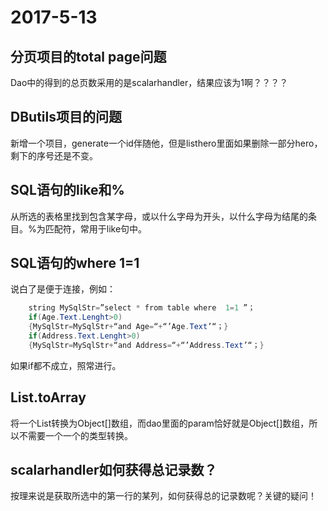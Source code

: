 # 2017-5-13

## 分页项目的total page问题

Dao中的得到的总页数采用的是scalarhandler，结果应该为1啊？？？？

## DButils项目的问题

新增一个项目，generate一个id伴随他，但是listhero里面如果删除一部分hero，剩下的序号还是不变。

## SQL语句的like和%

从所选的表格里找到包含某字母，或以什么字母为开头，以什么字母为结尾的条目。%为匹配符，常用于like句中。

## SQL语句的where 1=1

说白了是便于连接，例如：

```java
	string MySqlStr=”select * from table where  1=1 ”；
	if(Age.Text.Lenght>0)
	{MySqlStr=MySqlStr+“and Age=“+“’Age.Text’“；}
	if(Address.Text.Lenght>0)
	{MySqlStr=MySqlStr+“and Address=“+“’Address.Text’“；}
```

如果if都不成立，照常进行。

## List.toArray

将一个List转换为Object[]数组，而dao里面的param恰好就是Object[]数组，所以不需要一个一个的类型转换。

## scalarhandler如何获得总记录数？

按理来说是获取所选中的第一行的某列，如何获得总的记录数呢？关键的疑问！